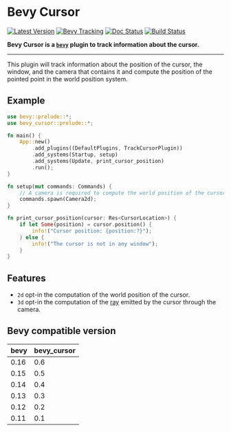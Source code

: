 # Bevy Cursor

[![Latest Version]][crates.io] [![Bevy Tracking]][bevy tracking doc] [![Doc Status]][docs] [![Build Status]][actions]

[Latest Version]: https://img.shields.io/crates/v/bevy_cursor.svg
[crates.io]: https://crates.io/crates/bevy_cursor
[Bevy Tracking]: https://img.shields.io/badge/Bevy%20tracking-released%20version-lightblue?labelColor=555555&logo=bevy
[bevy tracking doc]: https://github.com/bevyengine/bevy/blob/main/docs/plugins_guidelines.md#main-branch-tracking
[Doc Status]: https://docs.rs/bevy_cursor/badge.svg
[docs]: https://docs.rs/bevy_cursor
[Build Status]: https://github.com/tguichaoua/bevy_cursor/actions/workflows/ci.yml/badge.svg?branch=main
[actions]: https://github.com/tguichaoua/bevy_cursor/actions/workflows/ci.yml

**Bevy Cursor is a [`bevy`] plugin to track information about the cursor.**

---

This plugin will track information about the position of the cursor, the window, and the camera that contains it and compute the position of the pointed point in the world position system.

## Example

```rust
use bevy::prelude::*;
use bevy_cursor::prelude::*;

fn main() {
    App::new()
        .add_plugins((DefaultPlugins, TrackCursorPlugin))
        .add_systems(Startup, setup)
        .add_systems(Update, print_cursor_position)
        .run();
}

fn setup(mut commands: Commands) {
    // A camera is required to compute the world position of the cursor
    commands.spawn(Camera2d);
}

fn print_cursor_position(cursor: Res<CursorLocation>) {
    if let Some(position) = cursor.position() {
        info!("Cursor position: {position:?}");
    } else {
        info!("The cursor is not in any window");
    }
}
```

## Features

- `2d` opt-in the computation of the world position of the cursor.
- `3d` opt-in the computation of the [ray] emitted by the cursor through the camera.

## Bevy compatible version

| bevy | bevy_cursor |
| ---- | ----------- |
| 0.16 | 0.6         |
| 0.15 | 0.5         |
| 0.14 | 0.4         |
| 0.13 | 0.3         |
| 0.12 | 0.2         |
| 0.11 | 0.1         |

[`bevy`]: https://github.com/bevyengine/bevy
[ray]: https://docs.rs/bevy/0.16.0/bevy/math/struct.Ray3d.html
